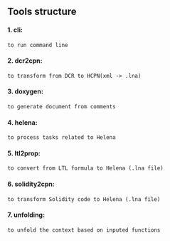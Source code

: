 ## Tools structure
#### 1. cli: 
```
to run command line
```
#### 2. dcr2cpn: 
```
to transform from DCR to HCPN(xml -> .lna)
```
#### 3. doxygen: 
```
to generate document from comments
```
#### 4. helena: 
```
to process tasks related to Helena
```
#### 5. ltl2prop: 
```
to convert from LTL formula to Helena (.lna file)
```
#### 6. solidity2cpn:
```
to transform Solidity code to Helena (.lna file)
```
#### 7. unfolding: 
```
to unfold the context based on inputed functions
